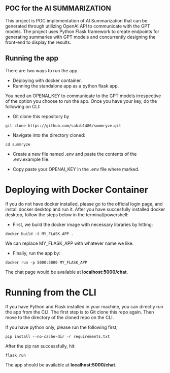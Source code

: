 ## POC for the AI SUMMARIZATION

This project is POC implementation of AI Summarization that can be generated through utilizing OpenAI API to communicate with the GPT models. The project uses Python Flask framework to create endpoints for generating summaries with GPT models and concurrently designing the front-end to display the results.

## Running the app

There are two ways to run the app.
- Deploying with docker container.
- Running the standalone app as a python flask app.

You need an OPENAI_KEY to communicate to the GPT models irrespective of the option you choose to run the app. Once you have your key, do the following on CLI:

- Git clone this repository by

`git clone https://github.com/sakib1486/summryze.git`

- Navigate into the directory cloned:

`cd summryze`

- Create a new file named .env and paste the contents of the .env.example file.

- Copy paste your OPENAI_KEY in the .env file where marked.


# Deploying with Docker Container

If you do not have docker installed, please go to the official login page, and install docker desktop and run it. After you have succesfully installed docker desktop, follow the steps below in the terminal/powershell:

- First, we build the docker image with necessary libraries by hitting:
  
`docker build -t MY_FLASK_APP .`

We can replace MY_FLASK_APP with whatever name we like.

- Finally, run the app by:
  
`docker run -p 5000:5000 MY_FLASK_APP`

The chat page would be available at **localhost:5000/chat**.

# Running from the CLI

If you have Python and Flask installed in your machine, you can directly run the app from the CLI. The first step is to Git clone this repo again. Then move to the directory of the cloned repo on the CLI.

If you have python only, please run the following first,

`pip install --no-cache-dir -r requirements.txt`

After the pip ran successfully, hit:

`flask run`

The app should be available at **localhost:5000/chat**.
